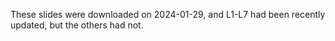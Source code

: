 These slides were downloaded on 2024-01-29, and L1-L7 had been recently updated, but the others had not.
